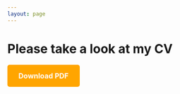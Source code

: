 ```yaml
---
layout: page
---
```


<h1> Please take a look at my CV </h1>

<head>
  <style>
    .download-btn {
      background-color: orange; 
      color: white;
      padding: 15px 25px;
      text-align: center;
      text-decoration: none;
      display: inline-block;
      font-size: 16px;
      font-weight: bold;
      border-radius: 5px;
      border: none;
      cursor: pointer;
      transition: background-color 0.3s;
    }

    .download-btn:hover {
      background-color: #ff7f00; /* Darker orange on hover */
    }
  </style>
</head>
<body>

  <!-- Orange button to download the PDF -->
  <a href="/assets/pdfs/CV_MichaelBieri.pdf" download="yourfile.pdf" class="download-btn">Download PDF</a>

</body>